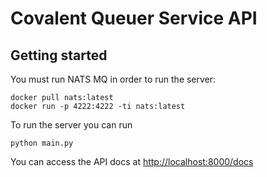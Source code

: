 # Covalent Queuer Service API

## Getting started

You must run NATS MQ in order to run the server:

```shell
docker pull nats:latest
docker run -p 4222:4222 -ti nats:latest
```

To run the server you can run
```shell
python main.py
```

You can access the API docs at [http://localhost:8000/docs](http://localhost:8000/docs)
